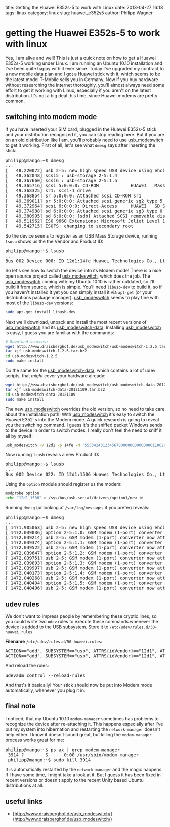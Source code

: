 title: Getting the Huawei E352s-5 to work with Linux
date: 2013-04-27 16:18
tags: linux
category: linux
slug: huawei_e352s5
author: Philipp Wagner

# getting the Huawei E352s-5 to work with linux #

Yes, I am alive and well! This is just a quick note on how to get a Huawei E352s-5 working under Linux. I am running an Ubuntu 10.10 installation and I've been quite happy with it ever since. Today I've upgraded my contract to a new mobile data plan and I got a Huawei stick with it, which seems to be the latest model T-Mobile sells you in Germany. Now if you buy hardware without researching the internet thoroughly, you'll almost always need some effort to get it working with Linux, especially if you aren't on the latest distribution. It's not a big deal this time, since Huawei modems are pretty common.

## switching into modem mode ##

If you have inserted your SIM card, plugged in the Huawei E352s-5 stick and your distribution recognized it, you can stop reading here. But if you are on an old distribution like I am, you'll probably need to use [usb_modeswitch](http://www.draisberghof.de/usb_modeswitch/) to get it working. First of all, let's see what ``dmesg`` says after inserting the stick:

<pre>
philipp@mango:~$ dmesg
...
[   48.220072] usb 2-5: new high speed USB device using ehci_hcd and address 4
[   48.362048] scsi5 : usb-storage 2-5:1.4
[   48.367660] scsi6 : usb-storage 2-5:1.5
[   49.365716] scsi 5:0:0:0: CD-ROM            HUAWEI   Mass Storage     2.31 PQ: 0 ANSI: 2
[   49.368325] sr1: scsi-1 drive
[   49.368854] sr 5:0:0:0: Attached scsi CD-ROM sr1
[   49.369011] sr 5:0:0:0: Attached scsi generic sg2 type 5
[   49.372964] scsi 6:0:0:0: Direct-Access     HUAWEI   SD Storage       2.31 PQ: 0 ANSI: 2
[   49.374988] sd 6:0:0:0: Attached scsi generic sg3 type 0
[   49.380995] sd 6:0:0:0: [sdb] Attached SCSI removable disk
[   49.511962] ISO 9660 Extensions: Microsoft Joliet Level 1
[   49.542715] ISOFS: changing to secondary root
</pre>

So the device seems to register as an USB Mass Storage device, running ``lsusb`` shows us the the Vendor and Product ID:

<pre>
philipp@mango:~$ lsusb
...
Bus 002 Device 008: ID 12d1:14fe Huawei Technologies Co., Ltd. 
</pre>

So let's see how to switch the device into its Modem mode! There is a nice open source project called [usb_modeswitch](http://www.draisberghof.de/usb_modeswitch), which does the job. The [usb_modeswitch](http://www.draisberghof.de/usb_modeswitch/) coming with my Ubuntu 10.10 is rather outdated, so I'll build it from source, which is simple. You'll need ``libusb-dev`` to build it, so if you haven't installed it yet you can simply install it via ``apt-get`` (or your distributions package manager). [usb_modeswitch](http://www.draisberghof.de/usb_modeswitch/) seems to play fine with most of the ``libusb-dev`` versions:

```sh
sudo apt-get install libusb-dev
```

Next we'll download, unpack and install the most recent versions of [usb_modeswitch](http://www.draisberghof.de/usb_modeswitch/) and its [usb_modeswitch-data](http://www.draisberghof.de/usb_modeswitch/). Installing [usb_modeswitch](http://www.draisberghof.de/usb_modeswitch/) is easy, I guess you are familiar with the commands:

```sh
# Download sources:
wget http://www.draisberghof.de/usb_modeswitch/usb-modeswitch-1.2.5.tar.bz2
tar xjf usb-modeswitch-1.2.5.tar.bz2
cd usb-modeswitch-1.2.5
sudo make install
```

Do the same for the [usb_modeswitch-data](http://www.draisberghof.de/usb_modeswitch/), which contains a lot of udev scripts, that *might* cover your hardware already:

```sh 
wget http://www.draisberghof.de/usb_modeswitch/usb-modeswitch-data-20121109.tar.bz2
tar xjf usb-modeswitch-data-20121109.tar.bz2
cd usb-modeswitch-data-20121109
sudo make install
```

The new [usb_modeswitch](http://www.draisberghof.de/usb_modeswitch/) overrides the old version, so no need to take care about the installation path! With [usb_modeswitch](http://www.draisberghof.de/usb_modeswitch/) it's easy to switch the Huawei E352-s into the Modem mode. A quick research is going to reveal you the switching command. I guess it's the sniffed packet Windows sends to the device in order to switch modes, I really don't feel the need to sniff it all by myself:

```sh 
usb_modeswitch -v 12d1 -p 14fe -M '55534243123456780000000000000011062000000100000000000000000000' 
```

Now running ``lsusb`` reveals a new Product ID:

<pre>
philipp@mango:~$ lsusb
...
Bus 002 Device 022: ID 12d1:1506 Huawei Technologies Co., Ltd
</pre>

Using the ``option`` module should register us the modem:

```sh
modprobe option
echo "12d1 1506" > /sys/bus/usb-serial/drivers/option1/new_id
```

Running ``dmesg`` (or looking at ``/var/log/messages`` if you prefer) reveals:

<pre>
philipp@mango:~$ dmesg
...
[ 1471.905063] usb 2-5: new high speed USB device using ehci_hcd and address 12
[ 1472.039036] option 2-5:1.0: GSM modem (1-port) converter detected
[ 1472.039214] usb 2-5: GSM modem (1-port) converter now attached to ttyUSB0
[ 1472.039374] option 2-5:1.1: GSM modem (1-port) converter detected
[ 1472.039522] usb 2-5: GSM modem (1-port) converter now attached to ttyUSB1
[ 1472.039647] option 2-5:1.2: GSM modem (1-port) converter detected
[ 1472.039751] usb 2-5: GSM modem (1-port) converter now attached to ttyUSB2
[ 1472.039893] option 2-5:1.3: GSM modem (1-port) converter detected
[ 1472.039997] usb 2-5: GSM modem (1-port) converter now attached to ttyUSB3
[ 1472.040173] option 2-5:1.4: GSM modem (1-port) converter detected
[ 1472.040268] usb 2-5: GSM modem (1-port) converter now attached to ttyUSB4
[ 1472.040404] option 2-5:1.5: GSM modem (1-port) converter detected
[ 1472.040496] usb 2-5: GSM modem (1-port) converter now attached to ttyUSB5
</pre>

## udev rules ##

We don't want to impress people by remembering these cryptic lines, so you could write two ``udev`` rules to execute these commands whenever the device is added to the USB subsystem. Store it to ``/etc/udev/rules.d/50-huawei.rules`` 

**Filename** ``/etc/udev/rules.d/50-huawei.rules``:

<pre>
ACTION=="add", SUBSYSTEM=="usb", ATTRS{idVendor}=="12d1", ATTRS{idProduct}=="14fe", RUN+="/usr/sbin/usb_modeswitch -v 12d1 -p 14fe -M '55534243123456780000000000000011062000000100000000000000000000'"
ACTION=="add", SUBSYSTEM=="usb", ATTRS{idVendor}=="12d1", ATTRS{idProduct}=="14fe", RUN+="/bin/bash -c 'modprobe option && echo 12d1 14fe > /sys/bus/usb-serial/drivers/option1/new_id'"
</pre>

And reload the rules:

<pre>
udevadm control --reload-rules
</pre>

And that's it basically! Your stick should now be put into Modem mode automatically, whenever you plug it in.

## final note ##

I noticed, that my Ubuntu 10.10 ``modem-manager`` sometimes has problems to recognize the device after re-attaching it. This happens especially after I've put my system into hibernation and restarting the ``network-manager`` doesn't help either. I know it doesn't sound great, but killing the ``modem-manager`` process works great for me:

<pre>
philipp@mango:~$ ps ax | grep modem-manager
 3914 ?        S      0:00 /usr/sbin/modem-manager
 philipp@mango:~$ sudo kill 3914
</pre>

It is automatically restarted by the ``network-manager`` and the magic happens. If I have some time, I might take a look at it. But I guess it has been fixed in recent versions or doesn't apply to the recent Unity based Ubuntu distributions at all.

## useful links ##

* [http://www.draisberghof.de/usb_modeswitch/](http://www.draisberghof.de/usb_modeswitch/)
